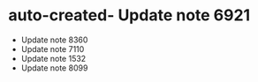 # auto-created- Update note 6921
- Update note 8360
- Update note 7110
- Update note 1532
- Update note 8099
